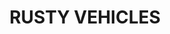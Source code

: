 ---
title: "RUSTY VEHICLES "
price: "TBA"
desc: "Bez opisa"
img_path: "/assets/img/A.MIG-7403.jpg"
brand: AMMO
available: true
special_offer: false
soon: false
cat: "Weathering"
subcat: ""
subsubcat: "wet-setovi"
---